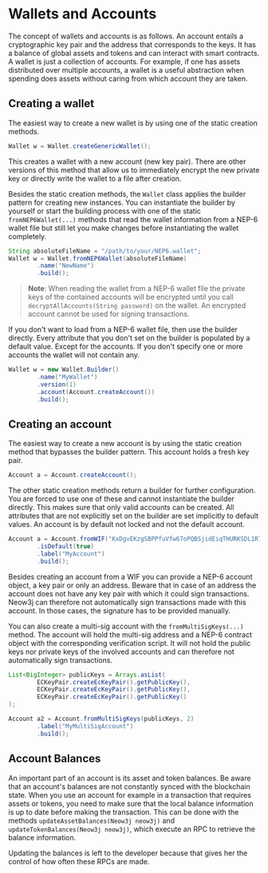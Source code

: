 # Wallets and Accounts

The concept of wallets and accounts is as follows. An account entails a cryptographic key pair and the address that corresponds to the keys. It has a balance of global assets and tokens and can interact with smart contracts. A wallet is just a collection of accounts. For example, if one has assets distributed over multiple accounts, a wallet is a useful abstraction when spending does assets without caring from which account they are taken.


## Creating a wallet

The easiest way to create a new wallet is by using one of the static creation methods. 

```java
Wallet w = Wallet.createGenericWallet();
```

This creates a wallet with a new account (new key pair). There are other versions of this method that allow us to immediately encrypt the new private key or directly write the wallet to a file after creation.

Besides the static creation methods, the `Wallet` class applies the builder pattern for creating new instances. You can instantiate the builder by yourself or start the building process with one of the static `fromNEP6Wallet(...)` methods that read the wallet information from a NEP-6 wallet file but still let you make changes before instantiating the wallet completely.

```java
String absoluteFileName = "/path/to/your/NEP6.wallet";
Wallet w = Wallet.fromNEP6Wallet(absoluteFileName)
        .name("NewName")
        .build();
```

> __Note__: When reading the wallet from a NEP-6 wallet file the private keys of the contained accounts will be encrypted until you call `decryptAllAccounts(String password)` on the wallet. An encrypted account cannot be used for signing transactions.

If you don't want to load from a NEP-6 wallet file, then use the builder directly. Every attribute that you don't set on the builder is populated by a default value. Except for the accounts. If you don't specify one or more accounts the wallet will not contain any.

```java
Wallet w = new Wallet.Builder()
        .name("MyWallet")
        .version(1)
        .account(Account.createAccount())
        .build();
```


## Creating an account

The easiest way to create a new account is by using the static creation method that bypasses the builder pattern. This account holds a fresh key pair.

```java
Account a = Account.createAccount();
```

The other static creation methods return a builder for further configuration. You are forced to use one of these and cannot instantiate the builder directly. This makes sure that only valid accounts can be created. All attributes that are not explicitly set on the builder are set implicitly to default values. An account is by default not locked and not the default account.

```java
Account a = Account.fromWIF("KxDgvEKzgSBPPfuVfw67oPQBSjidEiqTHURKSDL1R7yGaGYAeYnr")
        .isDefault(true)
        .label("MyAccount")
        .build();
```

Besides creating an account from a WIF you can provide a NEP-6 account object, a key pair or only an address. Beware that in case of an address the account does not have any key pair with which it could sign transactions. Neow3j can therefore not automatically sign transactions made with this account. In those cases, the signature has to be provided manually.

You can also create a multi-sig account with the `fromMultiSigKeys(...)` method. The account will hold the multi-sig address and a NEP-6 contract object with the corresponding verification script. It will not hold the public keys nor private keys of the involved accounts and can therefore not automatically sign transactions. 

```java
List<BigInteger> publicKeys = Arrays.asList(
        ECKeyPair.createEcKeyPair().getPublicKey(),
        ECKeyPair.createEcKeyPair().getPublicKey(),
        ECKeyPair.createEcKeyPair().getPublicKey()
);

Account a2 = Account.fromMultiSigKeys(publicKeys, 2)
        .label("MyMultiSigAccount")
        .build();
```


## Account Balances

An important part of an account is its asset and token balances. Be aware that an account's balances are not constantly synced with the blockchain state. When you use an account for example in a transaction that requires assets or tokens, you need to make sure that the local balance information is up to date before making the transaction. This can be done with the methods `updateAssetBalances(Neow3j neow3j)` and `updateTokenBalances(Neow3j neow3j)`, which execute an RPC to retrieve the balance information.

Updating the balances is left to the developer because that gives her the control of how often these RPCs are made.